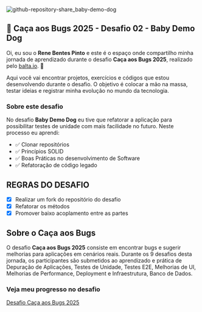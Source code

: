 ![github-repository-share_baby-demo-dog](https://github.com/user-attachments/assets/ddaa060f-5bc7-4cc4-a2fc-8914069d9262)

## 👻 Caça aos Bugs 2025 - Desafio 02 - Baby Demo Dog

Oi, eu sou o **Rene Bentes Pinto** e este é o espaço onde compartilho minha jornada de aprendizado durante o desafio **Caça aos Bugs 2025**, realizado pelo [balta.io](https://balta.io). 👻

Aqui você vai encontrar projetos, exercícios e códigos que estou desenvolvendo durante o desafio. O objetivo é colocar a mão na massa, testar ideias e registrar minha evolução no mundo da tecnologia.

### Sobre este desafio

No desafio **Baby Demo Dog** eu tive que refatorar a aplicação para possibilitar testes de unidade com mais facilidade no futuro.
Neste processo eu aprendi:

- ✅ Clonar repositórios
- ✅ Princípios SOLID
- ✅ Boas Práticas no desenvolvimento de Software
- ✅ Refatoração de código legado

## REGRAS DO DESAFIO

- [x] Realizar um fork do repositório do desafio
- [x] Refatorar os métodos
- [x] Promover baixo acoplamento entre as partes

## Sobre o Caça aos Bugs

O desafio **Caça aos Bugs 2025** consiste em encontrar bugs e sugerir melhorias para aplicações em cenários reais. Durante os 9 desafios desta jornada, os participantes são submetidos ao aprendizado e prática de Depuração de Aplicações, Testes de Unidade, Testes E2E, Melhorias de UI, Melhorias de Performance, Deployment e Infraestrutura,
Banco de Dados.

### Veja meu progresso no desafio

[Desafio Caça aos Bugs 2025](https://github.com/renebentes/desafio-caca-aos-bugs-2025)
